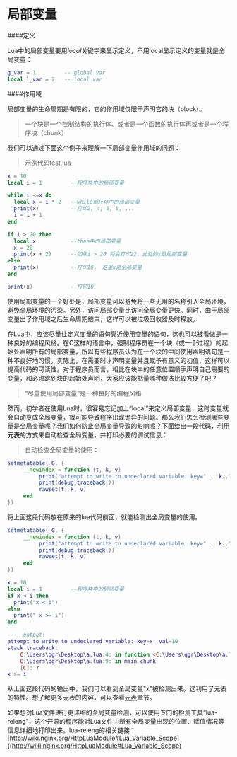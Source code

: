 # 局部变量

####定义

Lua中的局部变量要用*local*关键字来显示定义，不用local显示定义的变量就是全局变量：

```lua
g_var = 1         -- global var
local l_var = 2   -- local var
```

####作用域

局部变量的生命周期是有限的，它的作用域仅限于声明它的块（block）。

>一个块是一个控制结构的执行体、或者是一个函数的执行体再或者是一个程序块（chunk）

我们可以通过下面这个例子来理解一下局部变量作用域的问题：

> 示例代码test.lua

```lua
x = 10
local i = 1         --程序块中的局部变量

while i <=x do
  local x = i * 2   --while循环体中的局部变量
  print(x)          --打印2, 4, 6, 8, ...
  i = i + 1
end

if i > 20 then
  local x           --then中的局部变量
  x = 20
  print(x + 2)      --如果i > 20 将会打印22，此处的x是局部变量
else
  print(x)          --打印10， 这里x是全局变量
end

print(x)            --打印10
```

使用局部变量的一个好处是，局部变量可以避免将一些无用的名称引入全局环境，避免全局环境的污染。另外，访问局部变量比访问全局变量更快。同时，由于局部变量出了作用域之后生命周期结束，这样可以被垃圾回收器及时释放。

在Lua中，应该尽量让定义变量的语句靠近使用变量的语句，这也可以被看做是一种良好的编程风格。在C这样的语言中，强制程序员在一个块（或一个过程）的起始处声明所有的局部变量，所以有些程序员认为在一个块的中间使用声明语句是一种不良好地习惯。实际上，在需要时才声明变量并且赋予有意义的初值，这样可以提高代码的可读性。对于程序员而言，相比在块中的任意位置顺手声明自己需要的变量，和必须跳到块的起始处声明，大家应该能掂量哪种做法比较方便了吧？

>“尽量使用局部变量”是一种良好的编程风格

然而，初学者在使用Lua时，很容易忘记加上“local”来定义局部变量，这时变量就会自动变成全局变量，很可能导致程序出现诡异的问题。那么我们怎么检测哪些变量是全局变量呢？我们如何防止全局变量导致的影响呢？下面给出一段代码，利用**元表**的方式来自动检查全局变量，并打印必要的调试信息：

> 自动检查全局变量的使用：

```lua
setmetatable(_G, {
     __newindex = function (t, k, v)
          print("attempt to write to undeclared variable: key=" .. k..", val="..v)
          print(debug.traceback())
          rawset(t, k, v)
     end
})
```

将上面这段代码放在原来的lua代码前面，就能检测出全局变量的使用。

```lua
setmetatable(_G, {
     __newindex = function (t, k, v)
          print("attempt to write to undeclared variable: key=" .. k..", val="..v)
          print(debug.traceback())
          rawset(t, k, v)
     end
})

x = 10
local i = 1         --程序块中的局部变量
if x < i then
  print("x < i")
else
  print(" x >= i")
end

-----output:
attempt to write to undeclared variable: key=x, val=10
stack traceback:
	C:\Users\qgr\Desktop\a.lua:4: in function <C:\Users\qgr\Desktop\a.lua:2>
	C:\Users\qgr\Desktop\a.lua:9: in main chunk
	[C]: ?
x >= i
 ```

从上面这段代码的输出中，我们可以看到全局变量"x"被检测出来。这利用了元表的特性。想了解更多元表的内容，可以查看[元表](/lua/metatable.md)章节。

如果想对Lua文件进行更详细的全局变量检测，可以使用专门的检测工具“lua-releng”，这个开源的程序能对Lua文件中所有全局变量出现的位置、赋值情况等信息详细地打印出来。lua-releng的相关链接：[http://wiki.nginx.org/HttpLuaModule#Lua_Variable_Scope]((http://wiki.nginx.org/HttpLuaModule#Lua_Variable_Scope)
